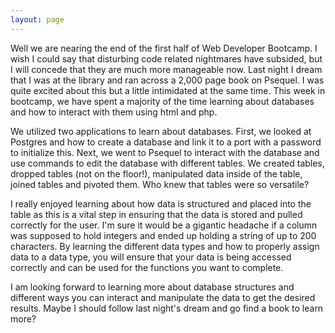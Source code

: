 ```yaml
---
layout: page
---
```


Well we are nearing the end of the first half of Web Developer Bootcamp.  I wish I could say that disturbing
code related nightmares have subsided, but I will concede that they are much more manageable now.  Last night
I dream that I was at the library and ran across a 2,000 page book on Psequel. I was quite excited about this but a little intimidated at the same time.   This week in bootcamp, we have spent a majority of the time learning about databases
and how to interact with them using html and php.  

We utilized two applications to learn about databases.  First, we looked at Postgres and how to create a database and link it to a port with a password to initialize this.  Next, we went to Psequel to interact with the database and use commands to edit the database with different tables.  We created tables, dropped tables (not on the floor!), manipulated data inside of the table, joined tables and pivoted them.  Who knew that tables were so versatile?

I really enjoyed learning about how data is structured and placed into the table as this is a vital step in ensuring that the data is stored and pulled correctly for the user.  I'm sure it would be a gigantic headache if a column was supposed to hold integers and ended up holding a string of up to 200 characters.  By learning the different data types and how to properly assign data to a data type, you will ensure that your data is being accessed correctly and can be used for the functions you want to complete.  

I am looking forward to learning more about database structures and different ways you can interact and manipulate the data to get the desired results.  Maybe I should follow last night's dream and go find a book to learn more?
